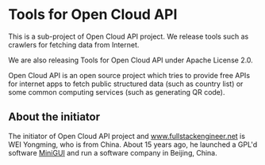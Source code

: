 # Tools for Open Cloud API

This is a sub-project of Open Cloud API project. We release tools such as crawlers for fetching data from Internet.

We are also releasing Tools for Open Cloud API under Apache License 2.0.

Open Cloud API is an open source project which tries to provide free APIs for internet apps to fetch public structured data (such as country list) or some common computing services (such as generating QR code).

## About the initiator

The initiator of Open Cloud API project and www.fullstackengineer.net is WEI Yongming, who is from China. About 15 years ago, he launched a GPL'd software [MiniGUI](http://www.minigui.org) and run a software company in Beijing, China.


